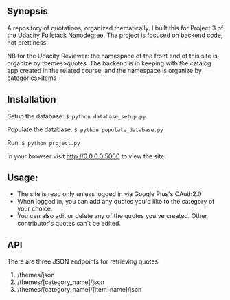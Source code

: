 ## Synopsis

A repository of quotations, organized thematically. I built this for Project 3 of the Udacity Fullstack Nanodegree. The project is focused on backend code, not prettiness. 

NB for the Udacity Reviewer: the namespace of the front end of this site is organize by themes>quotes. The backend is in keeping with the catalog app created in the related course, and the namespace is organize by categories>items

## Installation

Setup the database:
`$ python database_setup.py`

Populate the database:
`$ python populate_database.py`

Run: 
`$ python project.py` 

In your browser visit http://0.0.0.0:5000 to view the site. 

## Usage:

- The site is read only unless logged in via Google Plus's OAuth2.0
- When logged in, you can add any quotes you'd like to the category of your choice. 
- You can also edit or delete any of the quotes you've created. Other contributor's quotes can't be edited. 

## API

There are three JSON endpoints for retrieving quotes:

1. /themes/json
2. /themes/[category_name]/json
3. /themes/[category_name]/[item_name]/json